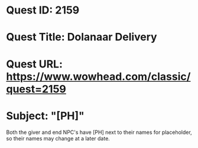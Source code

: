 # Quest ID: 2159
# Quest Title: Dolanaar Delivery
# Quest URL: https://www.wowhead.com/classic/quest=2159
# Subject: "[PH]"
Both the giver and end NPC's have [PH] next to their names for placeholder, so their names may change at a later date.
